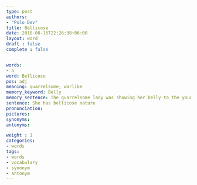 ```yaml
---
type: post
authors:
- "Polo Dev"
title: Bellicose
date: 2018-08-15T22:26:38+06:00
layout: word
draft : false
complete : false


words:
- a
word: Bellicose
pos: adj
meaning: quarrelsome; warlike
memory_keyword: Belly
memory_sentence: The quarrelsome lady was showing her belly to the young boys who were teasing her
sentence: She has bellicose nature
pronunciation:
pictures:
synonyms:
antonyms:

weight : 1
categories:
- words
tags:
- words
- vocabulary
- synonym
- antonym
---
```


